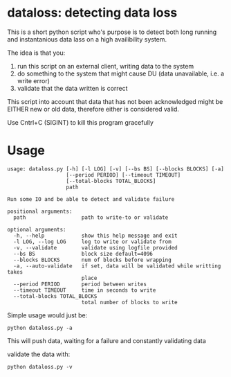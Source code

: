 # dataloss: detecting data loss

This is a short python script who's purpose is to detect
both long running and instantanious data lass on a high
availibility system.

The idea is that you:
1. run this script on an external client, writing data to the system
2. do something to the system that might cause DU (data unavailable,
  i.e. a write error)
3. validate that the data written is correct

This script into account that data that has not been acknowledged
might be EITHER new or old data, therefore either is considered
valid.

Use Cntrl+C (SIGINT) to kill this program gracefully

# Usage
```
usage: dataloss.py [-h] [-l LOG] [-v] [--bs BS] [--blocks BLOCKS] [-a]
                   [--period PERIOD] [--timeout TIMEOUT]
                   [--total-blocks TOTAL_BLOCKS]
                   path

Run some IO and be able to detect and validate failure

positional arguments:
  path                  path to write-to or validate

optional arguments:
  -h, --help            show this help message and exit
  -l LOG, --log LOG     log to write or validate from
  -v, --validate        validate using logfile provided
  --bs BS               block size default=4096
  --blocks BLOCKS       num of blocks before wrapping
  -a, --auto-validate   if set, data will be validated while writting takes
                        place
  --period PERIOD       period between writes
  --timeout TIMEOUT     time in seconds to write
  --total-blocks TOTAL_BLOCKS
                        total number of blocks to write
```

Simple usage would just be:
```
python dataloss.py -a
```
This will push data, waiting for a failure and constantly validating data

validate the data with:
```
python dataloss.py -v 
```
